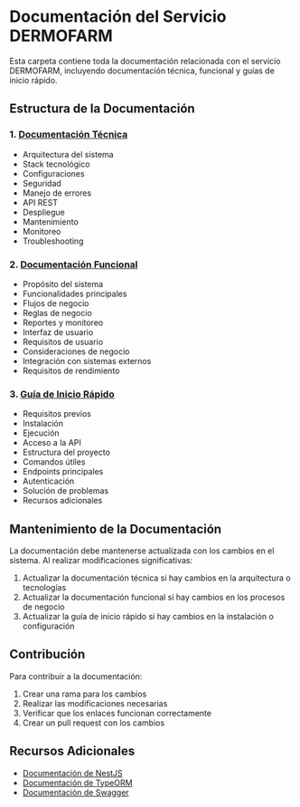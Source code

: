 # Documentación del Servicio DERMOFARM

Esta carpeta contiene toda la documentación relacionada con el servicio DERMOFARM, incluyendo documentación técnica, funcional y guías de inicio rápido.

## Estructura de la Documentación

### 1. [Documentación Técnica](TECHNICAL.md)

- Arquitectura del sistema
- Stack tecnológico
- Configuraciones
- Seguridad
- Manejo de errores
- API REST
- Despliegue
- Mantenimiento
- Monitoreo
- Troubleshooting

### 2. [Documentación Funcional](FUNCTIONAL.md)

- Propósito del sistema
- Funcionalidades principales
- Flujos de negocio
- Reglas de negocio
- Reportes y monitoreo
- Interfaz de usuario
- Requisitos de usuario
- Consideraciones de negocio
- Integración con sistemas externos
- Requisitos de rendimiento

### 3. [Guía de Inicio Rápido](QUICKSTART.md)

- Requisitos previos
- Instalación
- Ejecución
- Acceso a la API
- Estructura del proyecto
- Comandos útiles
- Endpoints principales
- Autenticación
- Solución de problemas
- Recursos adicionales

## Mantenimiento de la Documentación

La documentación debe mantenerse actualizada con los cambios en el sistema. Al realizar modificaciones significativas:

1. Actualizar la documentación técnica si hay cambios en la arquitectura o tecnologías
2. Actualizar la documentación funcional si hay cambios en los procesos de negocio
3. Actualizar la guía de inicio rápido si hay cambios en la instalación o configuración

## Contribución

Para contribuir a la documentación:

1. Crear una rama para los cambios
2. Realizar las modificaciones necesarias
3. Verificar que los enlaces funcionan correctamente
4. Crear un pull request con los cambios

## Recursos Adicionales

- [Documentación de NestJS](https://docs.nestjs.com/)
- [Documentación de TypeORM](https://typeorm.io/)
- [Documentación de Swagger](https://swagger.io/)
